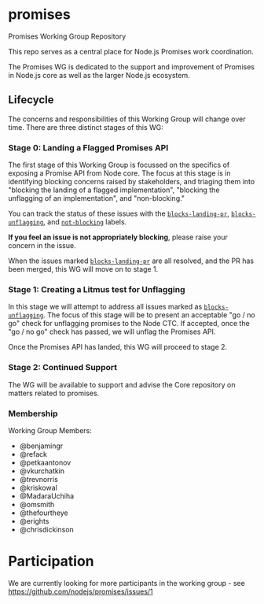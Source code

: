 # promises

Promises Working Group Repository

This repo serves as a central place for Node.js Promises work coordination.

The Promises WG is dedicated to the support and improvement of Promises in Node.js
core as well as the larger Node.js ecosystem.

## Lifecycle

The concerns and responsibilities of this Working Group will change over time. There
are three distinct stages of this WG:

### Stage 0: Landing a Flagged Promises API

The first stage of this Working Group is focussed on the specifics of exposing a Promise
API from Node core. The focus at this stage is in identifying blocking concerns raised
by stakeholders, and triaging them into "blocking the landing of a flagged implementation",
"blocking the unflagging of an implementation", and "non-blocking."

You can track the status of these issues with the
[`blocks-landing-pr`][issues-blocked-landing],
[`blocks-unflagging`][issues-blocked-unflagging], and
[`not-blocking`][issues-non-blocking] labels.

**If you feel an issue is not appropriately blocking**, please raise your concern in the
issue.

When the issues marked [`blocks-landing-pr`][issues-blocked-landing] are all
resolved, and the PR has been merged, this WG will move on to stage 1.

### Stage 1: Creating a Litmus test for Unflagging

In this stage we will attempt to address all issues marked as
[`blocks-unflagging`][issues-blocked-unflagging]. The focus of this stage will be
to present an acceptable "go / no go" check for unflagging promises to the Node CTC.
If accepted, once the "go / no go" check has passed, we will unflag the Promises API.

Once the Promises API has landed, this WG will proceed to stage 2.

### Stage 2: Continued Support

The WG will be available to support and advise the Core repository on matters
related to promises.

### Membership

Working Group Members:
 - @benjamingr
 - @refack
 - @petkaantonov
 - @vkurchatkin
 - @trevnorris
 - @kriskowal
 - @MadaraUchiha
 - @omsmith
 - @thefourtheye
 - @erights
 - @chrisdickinson
 
# Participation

We are currently looking for more participants in the working group - see https://github.com/nodejs/promises/issues/1

[issues-blocked-landing]: https://github.com/nodejs/promises/issues?q=is%3Aopen+is%3Aissue+label%3Ablocks-landing-pr
[issues-blocked-unflagging]: https://github.com/nodejs/promises/issues?q=is%3Aopen+is%3Aissue+label%3Ablocks-unflagging
[issues-non-blocking]: https://github.com/nodejs/promises/issues?utf8=%E2%9C%93&q=is%3Aopen+is%3Aissue+label%3Anot-blocking
